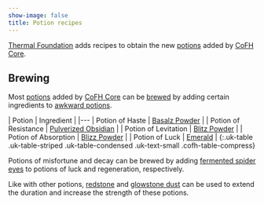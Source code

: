 ```yaml
---
show-image: false
title: Potion recipes
---
```


[Thermal Foundation](../) adds recipes to obtain the new
[potions](../../cofh-core/potions/) added by [CoFH Core](../../cofh-core/).


Brewing
-------

Most [potions](../../cofh-core/potions/) added by [CoFH Core](../../cofh-core/)
can be [brewed](https://minecraft.gamepedia.com/Brewing) by adding certain
ingredients to [awkward
potions](https://minecraft.gamepedia.com/Potion#Base_potions).

| Potion | Ingredient |
|---
| Potion of Haste | [Basalz Powder](../basalz-powder/) |
| Potion of Resistance | [Pulverized Obsidian](../pulverized-obsidian/) |
| Potion of Levitation | [Blitz Powder](../blitz-powder/) |
| Potion of Absorption | [Blizz Powder](../blizz-powder/) |
| Potion of Luck | [Emerald](https://minecraft.gamepedia.com/Emerald) |
{:.uk-table .uk-table-striped .uk-table-condensed .uk-text-small .cofh-table-compress}

Potions of misfortune and decay can be brewed by adding [fermented spider
eyes](https://minecraft.gamepedia.com/Fermented_Spider_Eye) to potions of luck
and regeneration, respectively.

Like with other potions, [redstone](https://minecraft.gamepedia.com/Redstone)
and [glowstone dust](https://minecraft.gamepedia.com/Glowstone_Dust) can be used
to extend the duration and increase the strength of these potions.
